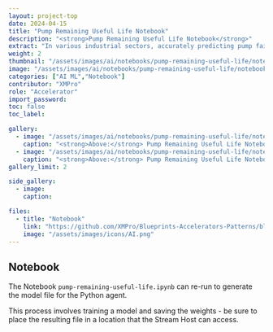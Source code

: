 ```yaml
---
layout: project-top
date: 2024-04-15
title: "Pump Remaining Useful Life Notebook"
description: "<strong>Pump Remaining Useful Life Notebook</strong>"
extract: "In various industrial sectors, accurately predicting pump failures is crucial for maintaining operational efficiency, minimizing downtime, and reducing maintenance costs. The ability to anticipate critical pump failures allows organizations to proactively address potential issues, optimize maintenance schedules, and ensure the reliability of their pumping systems. <br /><br />This Jupyter Notebook presents a machine learning approach, leveraging Regression algorithms, to predict the likelihood of pump failures based on historical performance data and real-time monitoring. By analyzing key parameters such as vibration, temperature, pressure, and flow rate, we aim to develop robust predictive models that enable early detection of impending pump failures. <br /><br />Through the application of advanced regression techniques, such as Random Forest Regressor (RFR) and Gradient Boosting Regressor (GBR), this notebook demonstrates how machine learning can empower organizations to make data-driven decisions, optimize maintenance strategies, and enhance the reliability of their pumping equipment. Random Forest Regressor, an ensemble learning method, combines multiple decision trees to create a powerful predictive model, while Gradient Boosting Regressor iteratively builds an ensemble of weak prediction models to achieve high accuracy. <br /><br />By harnessing the power of these predictive analytics techniques, managers can proactively address potential pump failures, minimize operational disruptions, and ensure the continuous operation of their systems. This notebook serves as a valuable resource for professionals across various industries, showcasing how machine learning can be applied to improve pump performance, reduce downtime, and drive operational excellence."
weight: 2
thumbnail: "/assets/images/ai/notebooks/pump-remaining-useful-life/notebook01.png"
image: "/assets/images/ai/notebooks/pump-remaining-useful-life/notebook01.png"
categories: ["AI ML","Notebook"]
contributor: "XMPro"
role: "Accelerator"
import_password: 
toc: false
toc_label: 

gallery:
  - image: "/assets/images/ai/notebooks/pump-remaining-useful-life/notebook01.png"
    caption: "<strong>Above:</strong> Pump Remaining Useful Life Notebook"
  - image: "/assets/images/ai/notebooks/pump-remaining-useful-life/notebook02.png"
    caption: "<strong>Above:</strong> Pump Remaining Useful Life Notebook Cont."
gallery_limit: 2

side_gallery:
  - image: 
    caption: 

files:
  - title: "Notebook"
    link: "https://github.com/XMPro/Blueprints-Accelerators-Patterns/blob/master/accelerators/ai/example-notebooks/pump-remaining-useful-life/pump-remaining-useful-life.ipynb"
    image: "/assets/images/icons/AI.png"
---
```


## Notebook
The Notebook `pump-remaining-useful-life.ipynb` can re-run to generate the model file for the Python agent.

This process involves training a model and saving the weights - be sure to place the resulting file in a location that the Stream Host can access.